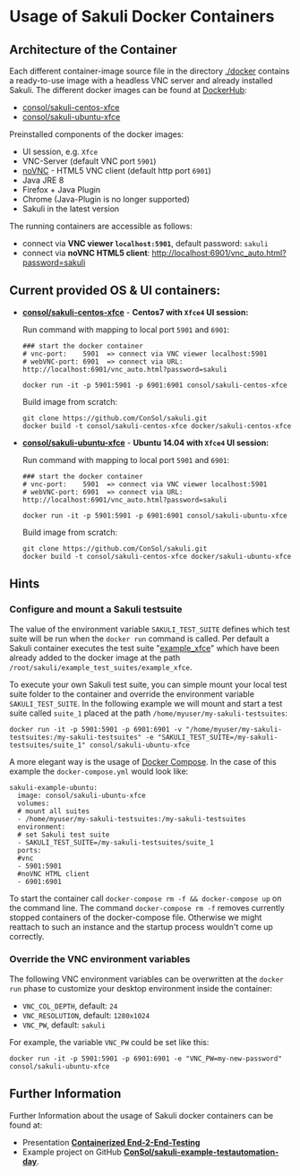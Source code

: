 # Usage of Sakuli Docker Containers

## Architecture of the Container
Each different container-image source file in the directory [./docker](https://github.com/ConSol/sakuli/tree/master/docker) contains a ready-to-use image with a headless VNC server and  already installed Sakuli.
The different docker images can be found at [DockerHub]():

* [consol/sakuli-centos-xfce](https://hub.docker.com/r/consol/sakuli-centos-xfce/)
* [consol/sakuli-ubuntu-xfce](https://hub.docker.com/r/consol/sakuli-ubuntu-xfce/)

Preinstalled components of the docker images:

* UI session, e.g. `Xfce`
* VNC-Server (default VNC port `5901`)
* [noVNC](https://github.com/kanaka/noVNC) - HTML5 VNC client (default http port `6901`)
* Java JRE 8
* Firefox + Java Plugin
* Chrome (Java-Plugin is no longer supported)
* Sakuli in the latest version

The running containers are accessible as follows:

* connect via __VNC viewer `localhost:5901`__, default password: `sakuli`
* connect via __noVNC HTML5 client__: [http://localhost:6901/vnc_auto.html?password=sakuli]()

## Current provided OS & UI containers:
* **[consol/sakuli-centos-xfce](https://hub.docker.com/r/consol/sakuli-centos-xfce/)** - __Centos7 with `Xfce4` UI session:__

  Run command with mapping to local port `5901` and `6901`:

      ### start the docker container
      # vnc-port:    5901  => connect via VNC viewer localhost:5901
      # webVNC-port: 6901  => connect via URL: http://localhost:6901/vnc_auto.html?password=sakuli

      docker run -it -p 5901:5901 -p 6901:6901 consol/sakuli-centos-xfce

  Build image from scratch:

      git clone https://github.com/ConSol/sakuli.git
      docker build -t consol/sakuli-centos-xfce docker/sakuli-centos-xfce


* **[consol/sakuli-ubuntu-xfce](https://hub.docker.com/r/consol/sakuli-ubuntu-xfce/)** - __Ubuntu 14.04 with `Xfce4` UI session:__

  Run command with mapping to local port `5901` and `6901`:

      ### start the docker container
      # vnc-port:    5901  => connect via VNC viewer localhost:5901
      # webVNC-port: 6901  => connect via URL: http://localhost:6901/vnc_auto.html?password=sakuli

      docker run -it -p 5901:5901 -p 6901:6901 consol/sakuli-ubuntu-xfce

  Build image from scratch:

      git clone https://github.com/ConSol/sakuli.git
      docker build -t consol/sakuli-centos-xfce docker/sakuli-ubuntu-xfce

## Hints
### Configure and mount a Sakuli testsuite
The value of the environment variable `SAKULI_TEST_SUITE` defines which test suite will be run when the `docker run` command is called. Per default a Sakuli container executes the test suite "[example_xfce](https://github.com/ConSol/sakuli/tree/master/example_test_suites/example_xfce)" which have been already added to the docker image at the path `/root/sakuli/example_test_suites/example_xfce`.

To execute your own Sakuli test suite, you can simple mount your local test suite folder to the container and override the environment variable `SAKULI_TEST_SUITE`. In the following example we will mount and start a test suite called `suite_1` placed at the path `/home/myuser/my-sakuli-testsuites`:

    docker run -it -p 5901:5901 -p 6901:6901 -v "/home/myuser/my-sakuli-testsuites:/my-sakuli-testsuites" -e "SAKULI_TEST_SUITE=/my-sakuli-testsuites/suite_1" consol/sakuli-ubuntu-xfce

A more elegant way is the usage of [Docker Compose](https://docs.docker.com/compose/). In the case of this example the `docker-compose.yml` would look like:

    sakuli-example-ubuntu:
      image: consol/sakuli-ubuntu-xfce
      volumes:
      # mount all suites
      - /home/myuser/my-sakuli-testsuites:/my-sakuli-testsuites
      environment:
      # set Sakuli test suite
      - SAKULI_TEST_SUITE=/my-sakuli-testsuites/suite_1
      ports:
      #vnc
      - 5901:5901
      #noVNC HTML client
      - 6901:6901

To start the container call `docker-compose rm -f && docker-compose up` on the command line. The command `docker-compose rm -f` removes currently stopped containers of the docker-compose file. Otherwise we might reattach to such an instance and the startup process wouldn't come up correctly.


### Override the VNC environment variables
The following VNC environment variables can be overwritten at the `docker run` phase to customize your desktop environment inside the container:
* `VNC_COL_DEPTH`, default: `24`
* `VNC_RESOLUTION`, default: `1280x1024`
* `VNC_PW`, default: `sakuli`

For example, the variable `VNC_PW` could be set like this:

    docker run -it -p 5901:5901 -p 6901:6901 -e "VNC_PW=my-new-password" consol/sakuli-ubuntu-xfce


## Further Information
Further Information about the usage of Sakuli docker containers can be found at:

* Presentation **[Containerized End-2-End-Testing](https://rawgit.com/toschneck/presentation/sakuli-testautomation-day/index.html#/)**
* Example project on GitHub **[ConSol/sakuli-example-testautomation-day](https://github.com/ConSol/sakuli-example-testautomation-day)**.
